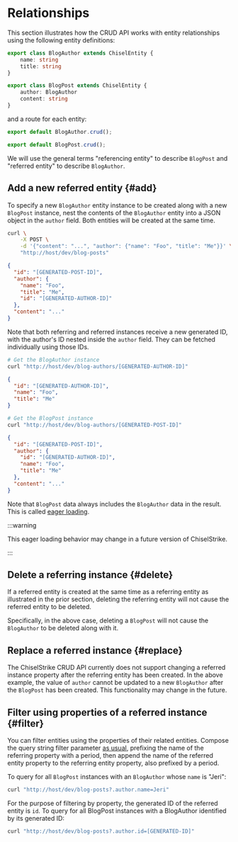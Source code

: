 # Relationships

This section illustrates how the CRUD API works with entity relationships using
the following entity definitions:

```ts title="model/entities.ts"
export class BlogAuthor extends ChiselEntity {
    name: string
    title: string
}

export class BlogPost extends ChiselEntity {
    author: BlogAuthor
    content: string
}
```

and a route for each entity:

```ts title="routes/blog-authors.ts"
export default BlogAuthor.crud();
```

```ts title="routes/blog-posts.ts"
export default BlogPost.crud();
```

We will use the general terms "referencing entity" to describe `BlogPost` and
"referred entity" to describe `BlogAuthor`.

## Add a new referred entity {#add}

To specify a new `BlogAuthor` entity instance to be created along with a new
`BlogPost` instance, nest the contents of the `BlogAuthor` entity into a JSON
object in the `author` field. Both entities will be created at the same time.

```bash
curl \
    -X POST \
    -d '{"content": "...", "author": {"name": "Foo", "title": "Me"}}' \
    "http://host/dev/blog-posts"
```
```json
{
  "id": "[GENERATED-POST-ID]",
  "author": {
    "name": "Foo",
    "title": "Me",
    "id": "[GENERATED-AUTHOR-ID]"
  },
  "content": "..."
}
```

Note that both referring and referred instances receive a new generated ID, with
the author's ID nested inside the `author` field. They can be fetched individually
using those IDs.

```bash
# Get the BlogAuthor instance
curl "http://host/dev/blog-authors/[GENERATED-AUTHOR-ID]"
```

```json
{
  "id": "[GENERATED-AUTHOR-ID]",
  "name": "Foo",
  "title": "Me"
}
```

```bash
# Get the BlogPost instance
curl "http://host/dev/blog-authors/[GENERATED-POST-ID]"
```

```json
{
  "id": "[GENERATED-POST-ID]",
  "author": {
    "id": "[GENERATED-AUTHOR-ID]",
    "name": "Foo",
    "title": "Me"
  },
  "content": "..."
}
```

Note that `BlogPost` data always includes the `BlogAuthor` data in the result.
This is called [eager loading].

:::warning

This eager loading behavior may change in a future version of ChiselStrike.

:::

## Delete a referring instance {#delete}

If a referred entity is created at the same time as a referring entity as
illustrated in the prior section, deleting the referring entity will not cause
the referred entity to be deleted.

Specifically, in the above case, deleting a `BlogPost` will not cause the
`BlogAuthor` to be deleted along with it.

## Replace a referred instance {#replace}

The ChiselStrike CRUD API currently does not support changing a referred
instance property after the referring entity has been created. In the above
example, the value of `author` cannot be updated to a new `BlogAuthor` after the
`BlogPost` has been created. This functionality may change in the future.

## Filter using properties of a referred instance {#filter}

You can filter entities using the properties of their related entities. Compose
the query string filter parameter [as usual][filter-results], prefixing the name
of the referring property with a period, then append the name of the referred
entity property to the referring entity property, also prefixed by a period.

To query for all `BlogPost` instances with an `BlogAuthor` whose `name` is
"Jeri":

```bash
curl "http://host/dev/blog-posts?.author.name=Jeri"
```

For the purpose of filtering by property, the generated ID of the referred
entity is `id`. To query for all BlogPost instances with a BlogAuthor identified
by its generated ID:

```bash
curl "http://host/dev/blog-posts?.author.id=[GENERATED-ID]"
```


[eager loading]: ../data-modeling/relationships#eager-loading
[filter-results]: ./filter-order-limit-query#filter-results
